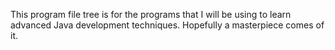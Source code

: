 This program file tree is for the programs that I will be using to learn advanced Java development techniques. Hopefully a masterpiece comes of it. 

